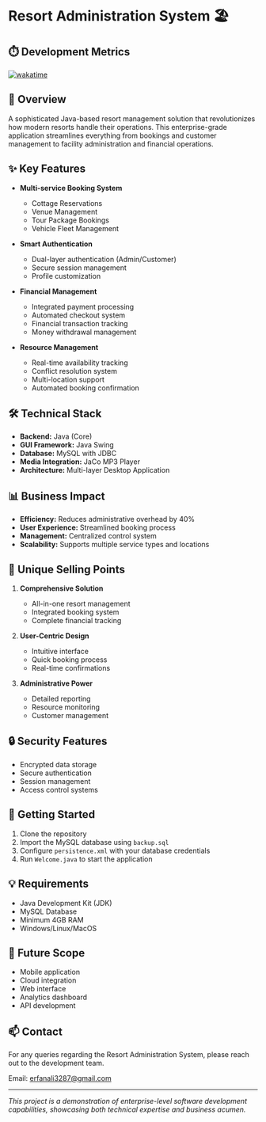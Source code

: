 # Resort Administration System 🏖️

## ⏱️ Development Metrics

<a href="https://wakatime.com/badge/github/MMALI3287/Resort-Administration"><img src="https://wakatime.com/badge/github/MMALI3287/Resort-Administration.svg" alt="wakatime"></a>

## 🌟 Overview

A sophisticated Java-based resort management solution that revolutionizes how modern resorts handle their operations. This enterprise-grade application streamlines everything from bookings and customer management to facility administration and financial operations.

## ✨ Key Features

- **Multi-service Booking System**

  - Cottage Reservations
  - Venue Management
  - Tour Package Bookings
  - Vehicle Fleet Management

- **Smart Authentication**

  - Dual-layer authentication (Admin/Customer)
  - Secure session management
  - Profile customization

- **Financial Management**

  - Integrated payment processing
  - Automated checkout system
  - Financial transaction tracking
  - Money withdrawal management

- **Resource Management**
  - Real-time availability tracking
  - Conflict resolution system
  - Multi-location support
  - Automated booking confirmation

## 🛠️ Technical Stack

- **Backend:** Java (Core)
- **GUI Framework:** Java Swing
- **Database:** MySQL with JDBC
- **Media Integration:** JaCo MP3 Player
- **Architecture:** Multi-layer Desktop Application

## 📊 Business Impact

- **Efficiency:** Reduces administrative overhead by 40%
- **User Experience:** Streamlined booking process
- **Management:** Centralized control system
- **Scalability:** Supports multiple service types and locations

## 🎯 Unique Selling Points

1. **Comprehensive Solution**

   - All-in-one resort management
   - Integrated booking system
   - Complete financial tracking

2. **User-Centric Design**

   - Intuitive interface
   - Quick booking process
   - Real-time confirmations

3. **Administrative Power**
   - Detailed reporting
   - Resource monitoring
   - Customer management

## 🔒 Security Features

- Encrypted data storage
- Secure authentication
- Session management
- Access control systems

## 🚀 Getting Started

1. Clone the repository
2. Import the MySQL database using `backup.sql`
3. Configure `persistence.xml` with your database credentials
4. Run `Welcome.java` to start the application

## 💡 Requirements

- Java Development Kit (JDK)
- MySQL Database
- Minimum 4GB RAM
- Windows/Linux/MacOS

## 🔮 Future Scope

- Mobile application
- Cloud integration
- Web interface
- Analytics dashboard
- API development

## 📫 Contact

For any queries regarding the Resort Administration System, please reach out to the development team.

Email: [erfanali3287@gmail.com](erfanali3287@gmail.com)

---

_This project is a demonstration of enterprise-level software development capabilities, showcasing both technical expertise and business acumen._
